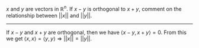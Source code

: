 $x$ and $y$ are vectors in $\mathbb{R}^{n}$. If $x-y$ is orthogonal to $x+y$, comment on the relationship between $||x||$ and $||y||$.

<hr>



If $x-y$ and $x+y$ are orthogonal, then we have $\langle x-y,x+y\rangle =0$. From this we get $\langle x,x\rangle =\langle y,y\rangle \Longrightarrow ||x||=||y||$. 
